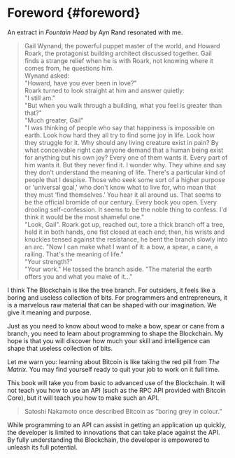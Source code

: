 # Foreword {#foreword}

An extract in _Fountain Head_ by Ayn Rand resonated with me.


> Gail Wynand, the powerful puppet master of the world, and Howard Roark, the protagonist building architect discussed together. Gail finds a strange relief when he is with Roark, not knowing where it comes from, he questions him.  
> Wynand asked:  
> "Howard, have you ever been in love?"  
> Roark turned to look straight at him and answer quietly:  
> "I still am."  
> "But when you walk through a building, what you feel is greater than that?"  
> "Much greater, Gail"  
> "I was thinking of people who say that happiness is impossible on earth. Look how hard they all try to find some joy in life. Look how they struggle for it. Why should any living creature exist in pain? By what conceivable right can anyone demand that a human being exist for anything but his own joy? Every one of them wants it. Every part of him wants it. But they never find it. I wonder why. They whine and say they don't understand the meaning of life. There's a particular kind of people that I despise. Those who seek some sort of a higher purpose or 'universal goal,' who don't know what to live for, who moan that they must ‘find themselves.’ You hear it all around us. That seems to be the official bromide of our century. Every book you open. Every drooling self-confession. It seems to be the noble thing to confess. I'd think it would be the most shameful one."  
> "Look, Gail". Roark got up, reached out, tore a thick branch off a tree, held it in both hands, one fist closed at each end; then, his wrists and knuckles tensed against the resistance, he bent the branch slowly into an arc. "Now I can make what I want of it: a bow, a spear, a cane, a railing. That's the meaning of life."  
> "Your strength?"  
> "Your work." He tossed the branch aside. "The material the earth offers you and what you make of it..."  

I think The Blockchain is like the tree branch. For outsiders, it feels like a boring and useless collection of bits. For programmers and entrepreneurs, it is a marvelous raw material that can be shaped with our imagination. We give it meaning and purpose.

Just as you need to know about wood to make a bow, spear or cane from a branch, you need to learn about programming to shape the Blockchain. My hope is that you will discover how much your skill and intelligence can shape that useless collection of bits.

Let me warn you: learning about Bitcoin is like taking the red pill from _The Matrix._ You may find yourself ready to quit your job to work on it full time.  

This book will take you from basic to advanced use of the Blockchain. It will not teach you how to use an API (such as the RPC API provided with Bitcoin Core), but it will teach you how to make such an API.  

> Satoshi Nakamoto once described Bitcoin as “boring grey in colour.”

While programming to an API can assist in getting an application up quickly, the developer is limited to innovations that can take place against the API. By fully understanding the Blockchain, the developer is empowered to unleash its full potential.